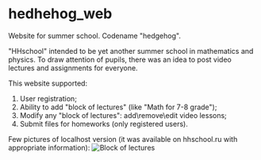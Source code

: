 # hedhehog_web
Website for summer school. Codename "hedgehog".

"HHschool" intended to be yet another summer school in mathematics and physics. To draw attention of pupils, there was an idea to post video lectures and assignments for everyone.   

This website supported:  
1) User registration;  
2) Ability to add "block of lectures" (like "Math for 7-8 grade");  
3) Modify any "block of lectures": add\remove\edit video lessons;  
4) Submit files for homeworks (only registered users).  

Few pictures of localhost version (it was available on hhschool.ru with appropriate information):
![Block of lectures](https://cloud.githubusercontent.com/assets/6823298/10252756/402517fa-6942-11e5-93a9-218075a41f09.png)
